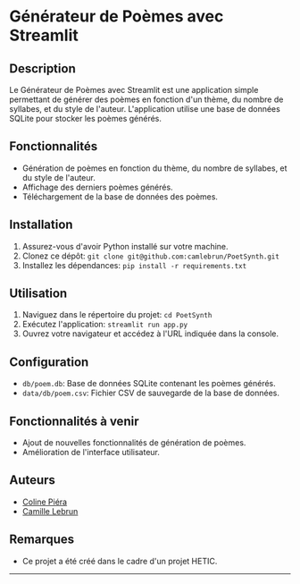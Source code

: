 # Générateur de Poèmes avec Streamlit

## Description
Le Générateur de Poèmes avec Streamlit est une application simple permettant de générer des poèmes en fonction d'un thème, du nombre de syllabes, et du style de l'auteur. L'application utilise une base de données SQLite pour stocker les poèmes générés.

## Fonctionnalités
- Génération de poèmes en fonction du thème, du nombre de syllabes, et du style de l'auteur.
- Affichage des derniers poèmes générés.
- Téléchargement de la base de données des poèmes.

## Installation
1. Assurez-vous d'avoir Python installé sur votre machine.
2. Clonez ce dépôt: `git clone git@github.com:camlebrun/PoetSynth.git`
3. Installez les dépendances: `pip install -r requirements.txt`

## Utilisation
1. Naviguez dans le répertoire du projet: `cd PoetSynth`
2. Exécutez l'application: `streamlit run app.py`
3. Ouvrez votre navigateur et accédez à l'URL indiquée dans la console.

## Configuration
- `db/poem.db`: Base de données SQLite contenant les poèmes générés.
- `data/db/poem.csv`: Fichier CSV de sauvegarde de la base de données.

## Fonctionnalités à venir
- Ajout de nouvelles fonctionnalités de génération de poèmes.
- Amélioration de l'interface utilisateur.

## Auteurs
-  [Coline Piéra ](https://github.com/CocoPiera)
-  [Camille Lebrun](https://github.com/camlebrun)

## Remarques
- Ce projet a été créé dans le cadre d'un projet HETIC.

---

